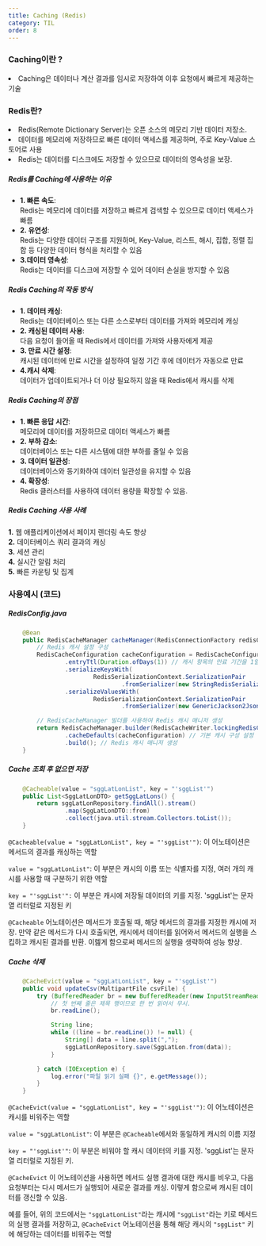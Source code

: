 ```yaml
---
title: Caching (Redis)
category: TIL
order: 8
---
```


### Caching이란 ?

<div class="content-box">
<li>Caching은 데이터나 계산 결과를 임시로 저장하여 이후 요청에서 빠르게 제공하는 기술</li>
</div>

###  Redis란?

<div class="content-box">
<li>Redis(Remote Dictionary Server)는 오픈 소스의 메모리 기반 데이터 저장소.</li>
<li>데이터를 메모리에 저장하므로 빠른 데이터 액세스를 제공하며, 주로 Key-Value 스토어로 사용</li>
<li>Redis는 데이터를 디스크에도 저장할 수 있으므로 데이터의 영속성을 보장.</li>
</div>

##### Redis를 Caching에 사용하는 이유

* **1. 빠른 속도**: <br>
Redis는 메모리에 데이터를 저장하고 빠르게 검색할 수 있으므로 데이터 액세스가 빠름<br>
* **2. 유연성**: <br>Redis는 다양한 데이터 구조를 지원하며, Key-Value, 리스트, 해시, 집합, 정렬 집합 등 다양한 데이터 형식을 처리할 수 있음<br>
* **3.데이터 영속성**:<br>
Redis는 데이터를 디스크에 저장할 수 있어 데이터 손실을 방지할 수 있음

##### Redis Caching의 작동 방식

* **1. 데이터 캐싱**: <br>Redis는 데이터베이스 또는 다른 소스로부터 데이터를 가져와 메모리에 캐싱
* **2. 캐싱된 데이터 사용**: <br>다음 요청이 들어올 때 Redis에서 데이터를 가져와 사용자에게 제공
* **3. 만료 시간 설정**: <br>캐시된 데이터에 만료 시간을 설정하여 일정 기간 후에 데이터가 자동으로 만료
* **4.캐시 삭제**: <br>데이터가 업데이트되거나 더 이상 필요하지 않을 때 Redis에서 캐시를 삭제

##### Redis Caching의 장점
* **1. 빠른 응답 시간**: <br>메모리에 데이터를 저장하므로 데이터 액세스가 빠름
* **2. 부하 감소**: <br>데이터베이스 또는 다른 시스템에 대한 부하를 줄일 수 있음
* **3. 데이터 일관성**: <br>데이터베이스와 동기화하여 데이터 일관성을 유지할 수 있음
* **4. 확장성**: <br>Redis 클러스터를 사용하여 데이터 용량을 확장할 수 있음.

##### Redis Caching 사용 사례

**1.** 웹 애플리케이션에서 페이지 렌더링 속도 향상<br>
**2.** 데이터베이스 쿼리 결과의 캐싱<br>
**3.** 세션 관리<br>
**4.** 실시간 알림 처리<br>
**5.** 빠른 카운팅 및 집계<br>

### 사용예시 (코드)

##### RedisConfig.java
```java
    @Bean
    public RedisCacheManager cacheManager(RedisConnectionFactory redisConnectionFactory) {
        // Redis 캐시 설정 구성
        RedisCacheConfiguration cacheConfiguration = RedisCacheConfiguration.defaultCacheConfig()
                .entryTtl(Duration.ofDays(1)) // 캐시 항목의 만료 기간을 1일로 설정
                .serializeKeysWith(
                        RedisSerializationContext.SerializationPair
                                .fromSerializer(new StringRedisSerializer())) // 캐시 키를 문자열로 직렬화
                .serializeValuesWith(
                        RedisSerializationContext.SerializationPair
                                .fromSerializer(new GenericJackson2JsonRedisSerializer())); // 캐시 값을 JSON으로 직렬화

        // RedisCacheManager 빌더를 사용하여 Redis 캐시 매니저 생성
        return RedisCacheManager.builder(RedisCacheWriter.lockingRedisCacheWriter(redisConnectionFactory))
                .cacheDefaults(cacheConfiguration) // 기본 캐시 구성 설정
                .build(); // Redis 캐시 매니저 생성
    }
```

##### Cache 조회 후 없으면 저장
```java
    @Cacheable(value = "sggLatLonList", key = "'sggList'")
    public List<SggLatLonDTO> getSggLatLons() {
        return sggLatLonRepository.findAll().stream()
                .map(SggLatLonDTO::from)
                .collect(java.util.stream.Collectors.toList());
    }
```

`@Cacheable(value = "sggLatLonList", key = "'sggList'")`: 이 어노테이션은 메서드의 결과를 캐싱하는 역할<br>

`value = "sggLatLonList"`: 이 부분은 캐시의 이름 또는 식별자를 지정, 여러 개의 캐시를 사용할 때 구분하기 위한 역할<br>

`key = "'sggList'":` 이 부분은 캐시에 저장될 데이터의 키를 지정. 'sggList'는 문자열 리터럴로 지정된 키<br>

`@Cacheable` 어노테이션은 메서드가 호출될 때, 해당 메서드의 결과를 지정한 캐시에 저장. 만약 같은 메서드가 다시 호출되면, 캐시에서 데이터를 읽어와서 메서드의 실행을 스킵하고 캐시된 결과를 반환. 이렖게 함으로써 메서드의 실행을 생략하여 성능 향상.

##### Cache 삭제
```java
    @CacheEvict(value = "sggLatLonList", key = "'sggList'")
    public void updateCsv(MultipartFile csvFile) {
        try (BufferedReader br = new BufferedReader(new InputStreamReader(csvFile.getInputStream()))) {
            // 첫 번째 줄은 제목 행이므로 한 번 읽어서 무시.
            br.readLine();

            String line;
            while ((line = br.readLine()) != null) {
                String[] data = line.split(",");
                sggLatLonRepository.save(SggLatLon.from(data));
            }

        } catch (IOException e) {
            log.error("파일 읽기 실패 {}", e.getMessage());
        }
    }
```
`@CacheEvict(value = "sggLatLonList", key = "'sggList'")`: 이 어노테이션은 캐시를 비워주는 역할<br>

`value = "sggLatLonList"`: 이 부분은 `@Cacheable`에서와 동일하게 캐시의 이름 지정<br>

`key = "'sggList'"`: 이 부분은 비워야 할 캐시 데이터의 키를 지정. 'sggList'는 문자열 리터럴로 지정된 키.<br>

`@CacheEvict` 이 어노테이션을 사용하면 메서드 실행 결과에 대한 캐시를 비우고, 다음 요청부터는 다시 메서드가 실행되어 새로운 결과를 캐싱. 이렇게 함으로써 캐시된 데이터를 갱신할 수 있음.<br>

예를 들어, 위의 코드에서는 `"sggLatLonList"`라는 캐시에 `"sggList"`라는 키로 메서드의 실행 결과를 저장하고, `@CacheEvict` 어노테이션을 통해 해당 캐시의 `"sggList"` 키에 해당하는 데이터를 비워주는 역할





